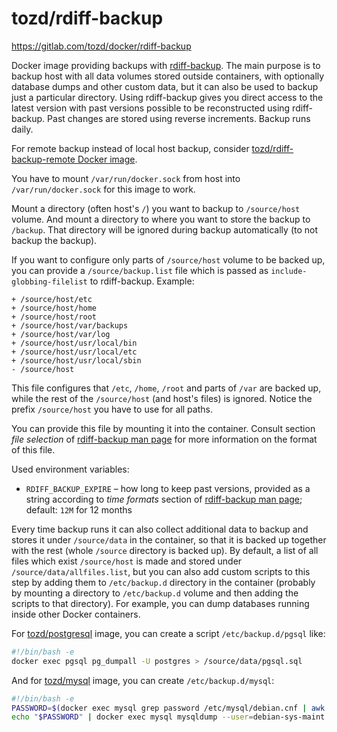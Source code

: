 # tozd/rdiff-backup

<https://gitlab.com/tozd/docker/rdiff-backup>

Docker image providing backups with [rdiff-backup](http://www.nongnu.org/rdiff-backup/).
The main purpose is to backup host with all data volumes stored outside containers, with
optionally database dumps and other custom data, but it can also be used to backup
just a particular directory. Using rdiff-backup gives you direct access to the latest version
with past versions possible to be reconstructed using rdiff-backup. Past changes are stored
using reverse increments. Backup runs daily.

For remote backup instead of local host backup, consider
[tozd/rdiff-backup-remote Docker image](https://gitlab.com/tozd/docker/rdiff-backup-remote).

You have to mount `/var/run/docker.sock` from host into `/var/run/docker.sock` for this image
to work.

Mount a directory (often host's `/`) you want to backup to `/source/host` volume.
And mount a directory to where you want to store the backup to `/backup`. That directory
will be ignored during backup automatically (to not backup the backup).

If you want to configure only parts of `/source/host` volume to be backed up, you can provide
a `/source/backup.list` file which is passed as `include-globbing-filelist` to rdiff-backup.
Example:

```
+ /source/host/etc
+ /source/host/home
+ /source/host/root
+ /source/host/var/backups
+ /source/host/var/log
+ /source/host/usr/local/bin
+ /source/host/usr/local/etc
+ /source/host/usr/local/sbin
- /source/host
```

This file configures that `/etc`, `/home`, `/root` and parts of `/var` are backed up, while the
rest of the `/source/host` (and host's files) is ignored.
Notice the prefix `/source/host` you have to use for all paths.

You can provide this file by mounting it into the container.
Consult section *file selection* of [rdiff-backup man page](http://www.nongnu.org/rdiff-backup/rdiff-backup.1.html)
for more information on the format of this file.

Used environment variables:
 * `RDIFF_BACKUP_EXPIRE` – how long to keep past versions, provided as a string according to
   *time formats* section of [rdiff-backup man page](http://www.nongnu.org/rdiff-backup/rdiff-backup.1.html);
   default: `12M` for 12 months

Every time backup runs it can also collect additional data to backup and stores it under
`/source/data` in the container, so that it is backed up together with the rest (whole `/source`
directory is backed up). By default, a list of all files which exist `/source/host` is made
and stored under `/source/data/allfiles.list`, but you can also add custom scripts to this step
by adding them to `/etc/backup.d` directory in the container (probably by mounting a directory to `/etc/backup.d`
volume and then adding the scripts to that directory).
For example, you can dump databases running inside other Docker containers.

For [tozd/postgresql](https://gitlab.com/tozd/docker/postgresql) image, you can create a script `/etc/backup.d/pgsql` like:

```bash
#!/bin/bash -e
docker exec pgsql pg_dumpall -U postgres > /source/data/pgsql.sql
```

And for [tozd/mysql](https://gitlab.com/tozd/docker/mysql) image, you can create `/etc/backup.d/mysql`:

```bash
#!/bin/bash -e
PASSWORD=$(docker exec mysql grep password /etc/mysql/debian.cnf | awk '{print $3}' | head -1)
echo "$PASSWORD" | docker exec mysql mysqldump --user=debian-sys-maint --password="$PASSWORD" --all-databases > /source/data/mysql.sql
```
